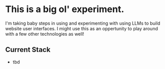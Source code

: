 # This is a big ol' experiment. 
I'm taking baby steps in using and experimenting with using LLMs to build website user interfaces. I might use this as an oppertunity to play around with a few other technologies as well!

## Current Stack
- tbd
